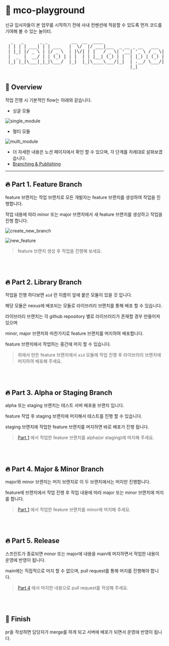 # 👋 mco-playground
신규 입사자들이 본 업무를 시작하기 전에 사내 컨벤션에 적응할 수 있도록 먼저 코드를 기여해 볼 수 있는 놀이터.

<pre>
  _   _      _ _         __  __  ____                                 _   _               _ 
 | | | | ___| | | ___   |  \/  |/ ___|___  _ __ _ __   ___  _ __ __ _| |_(_) ___  _ __   | |
 | |_| |/ _ \ | |/ _ \  | |\/| | |   / _ \| '__| '_ \ / _ \| '__/ _` | __| |/ _ \| '_ \  | |
 |  _  |  __/ | | (_) | | |  | | |__| (_) | |  | |_) | (_) | | | (_| | |_| | (_) | | | | |_|
 |_| |_|\___|_|_|\___/  |_|  |_|\____\___/|_|  | .__/ \___/|_|  \__,_|\__|_|\___/|_| |_| (_)
                                               |_|                                          

</pre>

## 🔭 Overview

작업 진행 시 기본적인 flow는 아래와 같습니다.

- 싱글 모듈

![single_module](https://github.com/mcorporation-dev/mco-playground/assets/38740455/8bee0ed6-5d7c-4640-a7a5-0e58e74fcdd5)

- 멀티 모듈

![multi_module](https://github.com/mcorporation-dev/mco-playground/assets/38740455/8c479871-9d94-4506-946f-c573be56c459)

- 더 자세한 내용은 노션 페이지에서 확인 할 수 있으며, 각 단계를 차례대로 살펴보겠습니다.
- [Branching & Publishing](https://www.notion.so/mcorporation-dev/Branching-Publishing-350bb7baba4645f3bd4d69abb92cceee?pvs=4)

---


## 🔥 Part 1. Feature Branch

feature 브랜치는 작업 브랜치로 모든 개발자는 feature 브랜치를 생성하여 작업을 진행합니다.

작업 내용에 따라 minor 또는 major 브랜치에서 새 feature 브랜치를 생성하고 작업을 진행 합니다.

![create_new_branch](https://github.com/mcorporation-dev/mco-playground/assets/38740455/d5ac492b-0469-478c-a5b4-3b2d601fd9f3)

![new_feature](https://github.com/mcorporation-dev/mco-playground/assets/38740455/53378b8c-65e4-4240-9716-655ea5147b22)

> feature 브랜치 생성 후 작업을 진행해 보세요.


<br/>
<br/>

## 🔥 Part 2. Library Branch

작업을 진행 하다보면 `aid` 란 이름이 앞에 붙은 모듈이 있을 것 입니다.

해당 모듈은 nexus에 배포되는 모듈로 라이브러리 브랜치를 통해 배포 할 수 있습니다.

라이브러리 브랜치는 각 github repository 별로 라이브러리가 존재할 경우 만들어져 있으며

minor, major 브랜치와 마찬가지로 feature 브랜치를 머지하여 배포합니다.

feature 브랜치에서 작업하는 중간에 머지 할 수 있습니다.

> 위에서 만든 feature 브랜치에서 `aid` 모듈에 작업 진행 후 라이브러리 브랜치에 머지하여 배포해 주세요.


<br/>
<br/>

## 🔥 Part 3. Alpha or Staging Branch

alpha 또는 staging 브랜치는 테스트 서버 배포용 브랜치 입니다.

feature 작업 후 staging 브랜치에 머지해서 테스트를 진행 할 수 있습니다.

staging 브랜치에 작업한 feature 브랜치를 머지하면 바로 배포가 진행 됩니다.

> [Part 1](#-part-1-feature-branch) 에서 작업한 feature 브랜치를 alpha(or staging)에 머지해 주세요.


<br/>
<br/>


## 🔥 Part 4. Major & Minor Branch

major와 minor 브랜치는 머지 브랜치로 이 두 브랜치에서는 머지만 진행합니다.

feature에 브랜치에서 작업 진행 후 작업 내용에 따라 major 또는 minor 브랜치에 머지를 합니다.

> [Part 1](#-part-1-feature-branch) 에서 작업한 feature 브랜치를 minor에 머지해 주세요.


<br/>
<br/>

## 🔥 Part 5. Release

스프린트가 종료되면 minor 또는 major에 내용을 main에 머지하면서 작업한 내용이 운영에 반영이 됩니다.

main에는 직접적으로 머지 할 수 없으며, pull request를 통해 머지를 진행해야 합니다.

> [Part 4](#-part-4-major--minor-branch) 에서 머지한 내용으로 pull request를 작성해 주세요.


<br/>
<br/>

## 🚀 Finish

pr을 작성하면 담당자가 merge를 하게 되고 서버에 배포가 되면서 운영에 반영이 됩니다.


